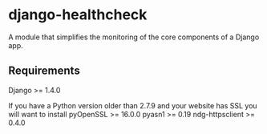 # django-healthcheck
A module that simplifies the monitoring of the core components of a Django app.

Requirements
------------

Django >= 1.4.0


If you have a Python version older than 2.7.9 and your website has SSL you will want to install
pyOpenSSL >= 16.0.0
pyasn1 >= 0.19
ndg-httpsclient >= 0.4.0